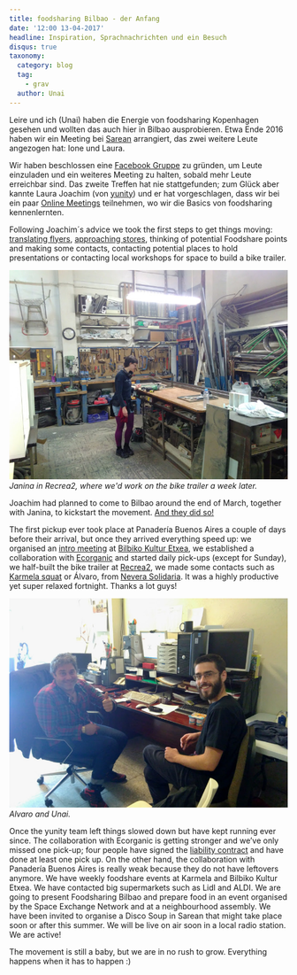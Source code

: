 ```yaml
---
title: foodsharing Bilbao - der Anfang
date: '12:00 13-04-2017'
headline: Inspiration, Sprachnachrichten und ein Besuch
disqus: true
taxonomy:
  category: blog
  tag:
    - grav
  author: Unai
---
```

Leire und ich (Unai) haben die Energie von foodsharing Kopenhagen gesehen und wollten das auch hier in Bilbao ausprobieren. Etwa Ende 2016 haben wir ein Meeting bei [Sarean](https://www.facebook.com/sareangunea/) arrangiert, das zwei weitere Leute angezogen hat: Ione und Laura.

Wir haben beschlossen eine [Facebook Gruppe](https://www.facebook.com/groups/1853289058224368/?ref=bookmarks) zu gründen, um Leute einzuladen und ein weiteres Meeting zu halten, sobald mehr Leute erreichbar sind. Das zweite Treffen hat nie stattgefunden; zum Glück aber kannte Laura Joachim (von [yunity](https://www.yunity.org)) und er hat vorgeschlagen, dass wir bei ein paar [Online Meetings](https://drive.google.com/open?id=0B0c-rM4MZX0XdERVTy1IVUN0aVU&noprocess) teilnehmen, wo wir die Basics von foodsharing kennenlernten.

Following Joachim´s advice we took the first steps to get things moving: [translating flyers](https://drive.google.com/open?id=0B0c-rM4MZX0Xc1dzWHFvN2VHUEE&noprocess), [approaching stores](https://drive.google.com/open?id=1IPgyuLC2Sjsz7vnXTh-D636wObI_kISLdsegsF9TU1U&noprocess), thinking of potential Foodshare points and making some contacts, contacting potential places to hold presentations or contacting local workshops for space to build a bike trailer.

![](workshop.jpg) *Janina in Recrea2, where we'd work on the bike trailer a week later.*

Joachim had planned to come to Bilbao around the end of March, together with Janina, to kickstart the movement. [And they did so!](https://yunity.atlassian.net/wiki/display/FSINT/Kickstarting+foodsharing+Bilbao)

The first pickup ever took place at Panadería Buenos Aires a couple of days before their arrival, but once they arrived everything speed up: we organised an [intro meeting](https://www.facebook.com/events/183695715476690/) at [Bilbiko Kultur Etxea](https://www.facebook.com/bilbikokulturetxea/), we established a collaboration with [Ecorganic](https://www.facebook.com/pages/Ecorganic-Bilbao/1710629755857150) and started daily pick-ups (except for Sunday), we half-built the bike trailer at [Recrea2](https://www.facebook.com/Recrea2.Bilbao/), we made some contacts such as [Karmela squat](https://www.facebook.com/Karmela-1029527180427399/) or Álvaro, from [Nevera Solidaria](https://www.facebook.com/neverasolidaria/). It was a highly productive yet super relaxed fortnight. Thanks a lot guys!

![](alvaro-and-unai.jpg) *Alvaro and Unai.*

Once the yunity team left things slowed down but have kept running ever since. The collaboration with Ecorganic is getting stronger and we’ve only missed one pick-up; four people have signed the [liability contract](https://drive.google.com/open?id=0B0c-rM4MZX0XUWs3b2N2QkZnS0U&noprocess) and have done at least one pick up. On the other hand, the collaboration with Panadería Buenos Aires is really weak because they do not have leftovers anymore. We have weekly foodshare events at Karmela and Bilbiko Kultur Etxea. We have contacted big supermarkets such as Lidl and ALDI. We are going to present Foodsharing Bilbao and prepare food in an event organised by the Space Exchange Network and at a neighbourhood assembly. We have been invited to organise a Disco Soup in Sarean that might take place soon or after this summer. We will be live on air soon in a local radio station. We are active!

The movement is still a baby, but we are in no rush to grow. Everything happens when it has to happen :)